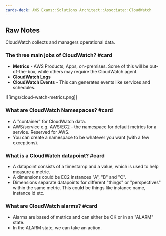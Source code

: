 ```yaml
---
cards-deck: AWS Exams::Solutions Architect::Associate::CloudWatch
---
```


## Raw Notes

CloudWatch collects and managers operational data.

### The three main jobs of CloudWatch? #card

- **Metrics** - AWS Products, Apps, on-premises. Some of this will be out-of-the-box, while others may require the CloudWatch agent.
- **CloudWatch Logs** 
- **CloudWatch Events** - This can generates events like services and schedules.

![[imgs/cloud-watch-metrics.png]]

### What are CloudWatch Namespaces? #card

- A "container" for CloudWatch data.
- AWS/service e.g. AWS/EC2 - the namespace for default metrics for a service. Reserved for AWS.
- You can create a namespace to be whatever you want (with a few exceptions).

### What is a CloudWatch datapoint? #card

- A datapoint consists of a timestamp and a value, which is used to help measure a metric.
- A dimensions could be EC2 instances "A", "B" and "C". 
- Dimensions separate datapoints for different "things" or "perspectives" within the same metric. This could be things like instance name, instance id etc.

### What are CloudWatch alarms? #card

- Alarms are based of metrics and can either be OK or in an "ALARM" state. 
- In the ALARM state, we can take an action.

